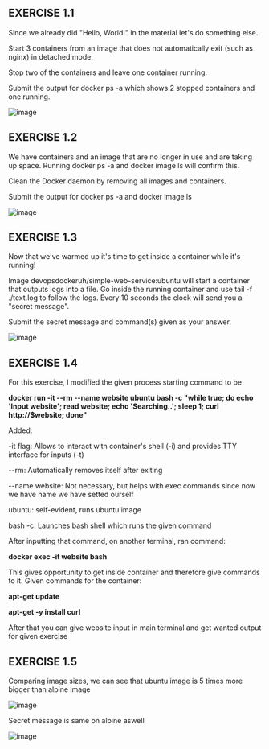 ## EXERCISE 1.1

Since we already did "Hello, World!" in the material let's do something else.

Start 3 containers from an image that does not automatically exit (such as nginx) in detached mode.

Stop two of the containers and leave one container running.

Submit the output for docker ps -a which shows 2 stopped containers and one running.

![image](https://github.com/OliverK03/MOOC_DevOps/assets/161088975/12f68608-4ba9-41d2-8119-9ccda32c26d9)

## EXERCISE 1.2

We have containers and an image that are no longer in use and are taking up space. Running docker ps -a and docker image ls will confirm this.

Clean the Docker daemon by removing all images and containers.

Submit the output for docker ps -a and docker image ls

![image](https://github.com/OliverK03/MOOC_DevOps/assets/161088975/90b4ca32-f385-4a07-beb8-f29197c14a9b)

## EXERCISE 1.3

Now that we've warmed up it's time to get inside a container while it's running!

Image devopsdockeruh/simple-web-service:ubuntu will start a container that outputs logs into a file. Go inside the running container and use tail -f ./text.log to follow the logs. Every 10 seconds the clock will send you a "secret message".

Submit the secret message and command(s) given as your answer.

![image](https://github.com/OliverK03/MOOC_DevOps/assets/161088975/25f0fbcb-76f3-40b4-86fc-cc0f9f2c6884)

## EXERCISE 1.4

For this exercise, I modified the given process starting command to be

**docker run -it --rm --name website ubuntu bash -c "while true; do echo 'Input website'; read website; echo 'Searching..'; sleep 1; curl http://$website; done"**

Added:

-it flag: Allows to interact with container's shell (-i) and provides TTY interface for inputs (-t)

--rm: Automatically removes itself after exiting

--name website: Not necessary, but helps with exec commands since now we have name we have setted ourself

ubuntu: self-evident, runs ubuntu image

bash -c: Launches bash shell which runs the given command

After inputting that command, on another terminal, ran command:

**docker exec -it website bash**

This gives opportunity to get inside container and therefore give commands to it.
Given commands for the container:

**apt-get update**

**apt-get -y install curl**

After that you can give website input in main terminal and get wanted output for given exercise

## EXERCISE 1.5

Comparing image sizes, we can see that ubuntu image is 5 times more bigger than alpine image

![image](https://github.com/OliverK03/MOOC_DevOps/assets/161088975/f2b171be-f4af-41f8-bfa8-c3c7b7657892)

Secret message is same on alpine aswell

![image](https://github.com/OliverK03/MOOC_DevOps/assets/161088975/0fd8cd1f-6d2c-4ffe-b2e6-e6fd2f792411)

